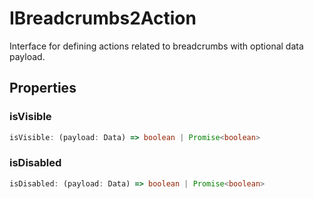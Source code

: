 # IBreadcrumbs2Action

Interface for defining actions related to breadcrumbs with optional data payload.

## Properties

### isVisible

```ts
isVisible: (payload: Data) => boolean | Promise<boolean>
```

### isDisabled

```ts
isDisabled: (payload: Data) => boolean | Promise<boolean>
```
